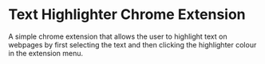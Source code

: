 # Text Highlighter Chrome Extension
A simple chrome extension that allows the user to highlight text on webpages by first selecting the text and then clicking the highlighter colour in the extension menu.
